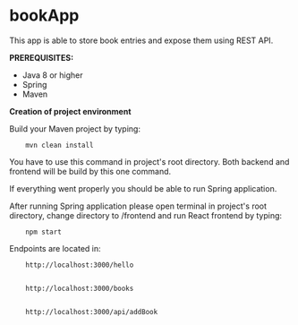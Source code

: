 # bookApp

This app is able to store book entries and expose them using REST API.

**PREREQUISITES:**
- Java 8 or higher
- Spring
- Maven

**Creation of project environment**

Build your Maven project by typing:
    
    
        mvn clean install


You have to use this command in project's root directory. Both backend and frontend will be build by this one command.


If everything went properly you should be able to run Spring application.


After running Spring application please open terminal in project's root directory, change directory to /frontend and run 
React frontend by typing:
    
    
        npm start


Endpoints are located in:


        http://localhost:3000/hello

    
        http://localhost:3000/books


        http://localhost:3000/api/addBook
